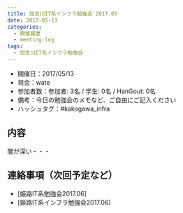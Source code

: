 ```yaml
---
title: 加古川IT系インフラ勉強会 2017.05
date: 2017-05-13
categories:
  - 開催履歴
  - meeting-log
tags:
  - 加古川IT系インフラ勉強会
---
```


* 開催日：2017/05/13
* 司会：wate
* 参加者数：参加者: 3名 / 学生: 0名 / HanGout: 0名
* 備考：今日の勉強会のメモなど、ご自由にご記入ください
* ハッシュタグ：#kakogawa_infra

内容
-------------------------

闇が深い・・・

連絡事項（次回予定など）
-------------------------

* [姫路IT系勉強会2017.06]
* [姫路IT系インフラ勉強会2017.06]

